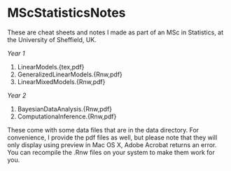 MScStatisticsNotes
==================

These are cheat sheets and notes I made as part of an MSc in Statistics, at the University of Sheffield, UK.

*Year 1*
1. LinearModels.{tex,pdf}
2. GeneralizedLinearModels.{Rnw,pdf}
3. LinearMixedModels.{Rnw,pdf}

*Year 2*
1. BayesianDataAnalysis.{Rnw,pdf}
2. ComputationaInference.{Rnw,pdf}

These come with some data files that are in the data directory. For convenience, I provide the pdf files as well, but please
note that they will only display using preview in Mac OS X, Adobe Acrobat returns an error. You can recompile the .Rnw files
on your system to make them work for you.
